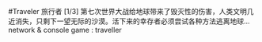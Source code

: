 #Traveler 旅行者
[1/3] 第七次世界大战给地球带来了毁灭性的伤害，人类文明几近消失，只剩下一望无际的沙漠。活下来的幸存者必须尝试各种方法逃离地球... network & console game : traveller
